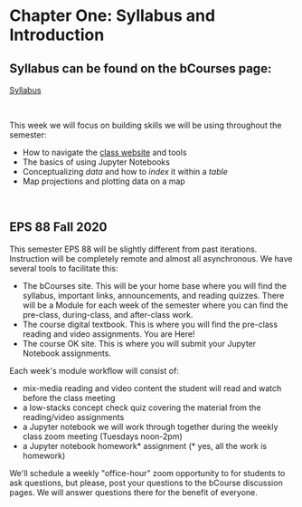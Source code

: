 Chapter One: Syllabus and Introduction
=======================

## Syllabus can be found on the bCourses page:
[Syllabus](https://bcourses.berkeley.edu/courses/1494649/assignments/syllabus)

<br>

This week we will focus on building skills we will be using throughout the semester:

* How to navigate the [class website](https://bcourses.berkeley.edu/courses/1494649) and tools
* The basics of using Jupyter Notebooks
* Conceptualizing *data* and how to *index* it within a *table*
* Map projections and plotting data on a map

<br>

## EPS 88 Fall 2020

This semester EPS 88 will be slightly different from past iterations. Instruction will be completely remote and almost all asynchronous. We have several tools to facilitate this:

- The bCourses site. This will be your home base where you will find the syllabus, important links, announcements, and reading quizzes. There will be a Module for each week of the semester where you can find the pre-class, during-class, and after-class work.
- The course digital textbook. This is where you will find the pre-class reading and video assignments. You are Here!
- The course OK site. This is where you will submit your Jupyter Notebook assignments.

Each week's module workflow will consist of:
* mix-media reading and video content the student will read and watch before the class meeting
* a low-stacks concept check quiz covering the material from the reading/video assignments
* a Jupyter notebook we will work through together during the weekly class zoom meeting (Tuesdays noon-2pm)
* a Jupyter notebook homework\* assignment (\* yes, all the work is homework)

We'll schedule a weekly "office-hour" zoom opportunity to for students to ask questions, but please, post your questions to the bCourse discussion pages. We will answer questions there for the benefit of everyone.
